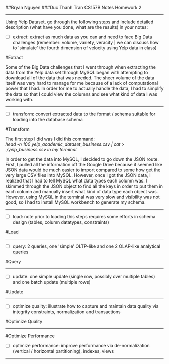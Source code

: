 ##Bryan Nguyen
###Duc Thanh Tran
CS157B Notes Homework 2

---

Using Yelp Dataset, go through the following steps and include detailed description (what have you done, what are the results) in your notes:

* [ ] extract: extract as much data as you can and need to face Big Data challenges (remember: volume, variety, veracity | we can discuss how to 'simulate' the fourth dimension of velocity using Yelp data in class)

#Extract

  Some of the Big Data challenges that I went through when extracting the data from the Yelp data set through MySQL began with attempting to download all of the data that was needed. The sheer volume of the data itself was very hard to manage for me because of a lack of computational power that I had. In order for me to actually handle the data, I had to simplify the data so that I could view the columns and see what kind of data I was working with.

---

* [ ] transform: convert extracted data to the format / schema suitable for loading into the database schema

#Transform

  The first step I did was I did this command: <br>_head -n 100 yelp_academic_dataset_business.csv | cat > ./yelp_business.csv in my terminal._

  In order to get the data into MySQL, I decided to go down the JSON route. First, I pulled all the information off the Google Drive because it seemed like JSON data would be much easier to import compared to some how get the very large CSV files into MySQL. However, once I got the JSON data, I realized that I had to tell MySQL what data types each column was. I skimmed through the JSON object to find all the keys in order to put them in each column and manually insert what kind of data type each object was. However, using MySQL in the terminal was very slow and visibility was not good, so I had to install MySQL workbench to generate my schema.

---

* [ ] load: note prior to loading this steps requires some efforts in schema design (tables, column datatypes, constraints)

#Load

---

* [ ] query: 2 queries, one 'simple' OLTP-like and one 2 OLAP-like analytical queries

#Query

---

* [ ] update: one simple update (single row, possibly over multiple tables) and one batch update (multiple rows)

#Update

---

* [ ] optimize quality: illustrate how to capture and maintain data quality via integrity constraints, normalization and transactions

#Optimize Quality

---

#Optimize Performance

* [ ] optimize performance: improve performance via de-normalization (vertical / horizontal partitioning), indexes, views

---



<style>
h1 {
  color: blue;
}
</style>
